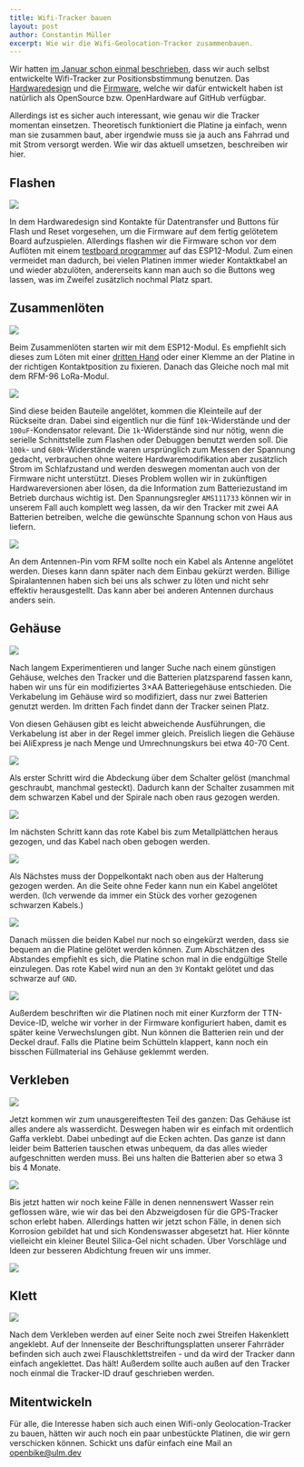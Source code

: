 ```yaml
---
title: Wifi-Tracker bauen
layout: post
author: Constantin Müller
excerpt: Wie wir die Wifi-Geolocation-Tracker zusammenbauen.
---
```




Wir hatten [im Januar schon einmal beschrieben](https://ulm.dev/2020/01/13/trackinghardware/), dass wir auch selbst entwickelte Wifi-Tracker zur Positionsbstimmung benutzen. Das [Hardwaredesign](https://github.com/stadtulm/Lora-Wifi-Location-Tracker/blob/master/hardware/README.md) und die [Firmware](https://github.com/stadtulm/Lora-Wifi-Location-Tracker), welche wir dafür entwickelt haben ist natürlich als OpenSource bzw. OpenHardware auf GitHub verfügbar.

Allerdings ist es sicher auch interessant, wie genau wir die Tracker momentan einsetzen. Theoretisch funktioniert die Platine ja einfach, wenn man sie zusammen baut, aber irgendwie muss sie ja auch ans Fahrrad und mit Strom versorgt werden. Wie wir das aktuell umsetzen, beschreiben wir hier.

## Flashen

![](/assets/images/blog/20200423-wifi-tracker/ESP-12F-flashtool.jpg)

In dem Hardwaredesign sind Kontakte für Datentransfer und Buttons für Flash und Reset vorgesehen, um die Firmware auf dem fertig gelötetem Board aufzuspielen. Allerdings flashen wir die Firmware schon vor dem Auflöten mit einem [testboard programmer](https://de.aliexpress.com/wholesale?SearchText=burner+esp12) auf das ESP12-Modul. Zum einen vermeidet man dadurch, bei vielen Platinen immer wieder Kontaktkabel an und wieder abzulöten, andererseits kann man auch so die Buttons weg lassen, was im Zweifel zusätzlich nochmal Platz spart.

## Zusammenlöten

![](/assets/images/blog/20200423-wifi-tracker/ESP-und-RFM-loeten.jpg)

Beim Zusammenlöten starten wir mit dem ESP12-Modul. Es empfiehlt sich dieses zum Löten mit einer [dritten Hand](https://de.wikipedia.org/wiki/Dritte_Hand) oder einer Klemme an der Platine in der richtigen Kontaktposition zu fixieren. Danach das Gleiche noch mal mit dem RFM-96 LoRa-Modul.

![](/assets/images/blog/20200423-wifi-tracker/platine-backside.jpg)

Sind diese beiden Bauteile angelötet, kommen die Kleinteile auf der Rückseite dran. Dabei sind eigentlich nur die fünf `10k`-Widerstände und der `100uF`-Kondensator relevant. Die `1k`-Widerstände sind nur nötig, wenn die serielle Schnittstelle zum Flashen oder Debuggen benutzt werden soll. Die `100k`- und `680k`-Widerstände waren ursprünglich zum Messen der Spannung gedacht, verbrauchen ohne weitere Hardwaremodifikation  aber zusätzlich Strom im Schlafzustand und werden deswegen momentan auch von der Firmware nicht unterstützt. Dieses Problem wollen wir in zukünftigen Hardwareversionen aber lösen, da die Information zum Batteriezustand im Betrieb durchaus wichtig ist. Den Spannungsregler `AMS111733` können wir in unserem Fall auch komplett weg lassen, da wir den Tracker mit zwei AA Batterien betreiben, welche die gewünschte Spannung schon von Haus aus liefern.

![](/assets/images/blog/20200423-wifi-tracker/antenne.jpg)

An dem Antennen-Pin vom RFM sollte noch ein Kabel als Antenne angelötet werden. Dieses kann dann später nach dem Einbau gekürzt werden. Billige Spiralantennen haben sich bei uns als schwer zu löten und nicht sehr effektiv herausgestellt. Das kann aber bei anderen Antennen durchaus anders sein.

## Gehäuse

![](/assets/images/blog/20200423-wifi-tracker/gehaeuse-original.jpg)

Nach langem Experimentieren und langer Suche nach einem günstigen Gehäuse, welches den Tracker und die Batterien platzsparend fassen kann, haben wir uns für ein modifiziertes 3×AA Batteriegehäuse entschieden. Die Verkabelung im Gehäuse wird so modifiziert, dass nur zwei Batterien genutzt werden. Im dritten Fach findet dann der Tracker seinen Platz.

Von diesen Gehäusen gibt es leicht abweichende Ausführungen, die Verkabelung ist aber in der Regel immer gleich. Preislich liegen die Gehäuse bei AliExpress je nach Menge und Umrechnungskurs bei etwa 40-70 Cent.

![](/assets/images/blog/20200423-wifi-tracker/abdeckung-offen.jpg)

Als erster Schritt wird die Abdeckung über dem Schalter gelöst (manchmal geschraubt, manchmal gesteckt). Dadurch kann der Schalter zusammen mit dem schwarzen Kabel und der Spirale nach oben raus gezogen werden.

![](/assets/images/blog/20200423-wifi-tracker/kabel-nach-oben-biegen.jpg)

Im nächsten Schritt kann das rote Kabel bis zum Metallplättchen heraus gezogen, und das Kabel nach oben gebogen werden. 

![](/assets/images/blog/20200423-wifi-tracker/schwarzes-kabel-anloeten.jpg)

Als Nächstes muss der Doppelkontakt nach oben aus der Halterung gezogen werden. An die Seite ohne Feder kann nun ein Kabel angelötet werden. (Ich verwende da immer ein Stück des vorher gezogenen schwarzen Kabels.) 

![](/assets/images/blog/20200423-wifi-tracker/verbindung-anloeten.jpg)

Danach müssen die beiden Kabel nur noch so eingekürzt werden, dass sie bequem an die Platine gelötet werden können. Zum Abschätzen des Abstandes empfiehlt es sich, die Platine schon mal in die endgültige Stelle einzulegen. Das rote Kabel wird nun an den `3V` Kontakt gelötet und das schwarze auf `GND`.

![](/assets/images/blog/20200423-wifi-tracker/beschriftet-und-batterien.jpg)

Außerdem beschriften wir die Platinen noch mit einer Kurzform der TTN-Device-ID, welche wir vorher in der Firmware konfiguriert haben, damit es später keine Verwechslungen gibt. Nun können die Batterien rein und der Deckel drauf. Falls die Platine beim Schütteln klappert, kann noch ein bisschen Füllmaterial ins Gehäuse geklemmt werden. 

## Verkleben

![](/assets/images/blog/20200423-wifi-tracker/zugeklebt.jpg)

Jetzt kommen wir zum unausgereiftesten Teil des ganzen: Das Gehäuse ist alles andere als wasserdicht. Deswegen haben wir es einfach mit ordentlich Gaffa verklebt. Dabei unbedingt auf die Ecken achten. Das ganze ist dann leider beim Batterien tauschen etwas unbequem, da das alles wieder aufgeschnitten werden muss. Bei uns halten die Batterien aber so etwa 3 bis 4 Monate.

![](/assets/images/blog/20200423-wifi-tracker/kondenzwasser1.jpg)

Bis jetzt hatten wir noch keine Fälle in denen nennenswert Wasser rein geflossen wäre, wie wir das bei den Abzweigdosen für die GPS-Tracker schon erlebt haben. Allerdings hatten wir jetzt schon Fälle, in denen sich Korrosion gebildet hat und sich Kondenswasser abgesetzt hat. Hier könnte vielleicht ein kleiner Beutel Silica-Gel nicht schaden. Über Vorschläge und Ideen zur besseren Abdichtung freuen wir uns immer.

![](/assets/images/blog/20200423-wifi-tracker/kondenzwasser2.jpg)

## Klett

![](/assets/images/blog/20200423-wifi-tracker/klett.jpg)

Nach dem Verkleben werden auf einer Seite noch zwei Streifen Hakenklett angeklebt. Auf der Innenseite der Beschriftungsplatten unserer Fahrräder befinden sich auch zwei Flauschklettstreifen - und da wird der Tracker dann einfach angeklettet. Das hält! Außerdem sollte auch außen auf den Tracker noch einmal die Tracker-ID drauf geschrieben werden.

## Mitentwickeln

Für alle, die Interesse haben sich auch einen Wifi-only Geolocation-Tracker zu bauen, hätten wir auch noch ein paar unbestückte Platinen, die wir gern verschicken können. Schickt uns dafür einfach eine Mail an openbike@ulm.dev

